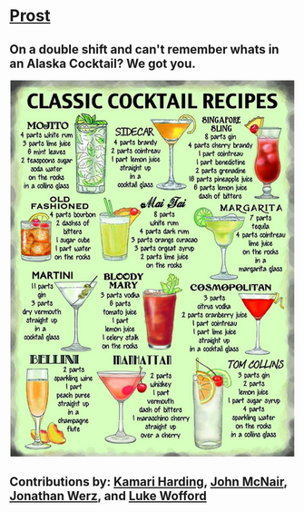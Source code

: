 # [Prost](https://mcnairjm.github.io/cocktail-app/)
## On a double shift and can't remember whats in an Alaska Cocktail? We got you.



![SCREENSHOT](https://github.com/mcnairjm/cocktail-app/blob/main/assets/images/classic-cocktails.jpg?raw=true)


## Contributions by: [Kamari Harding](https://github.com/kozykoz1), [John McNair](https://github.com/mcnairjm), [Jonathan Werz](https://github.com/jdwerz83), and [Luke Wofford](https://github.com/woffordlm)